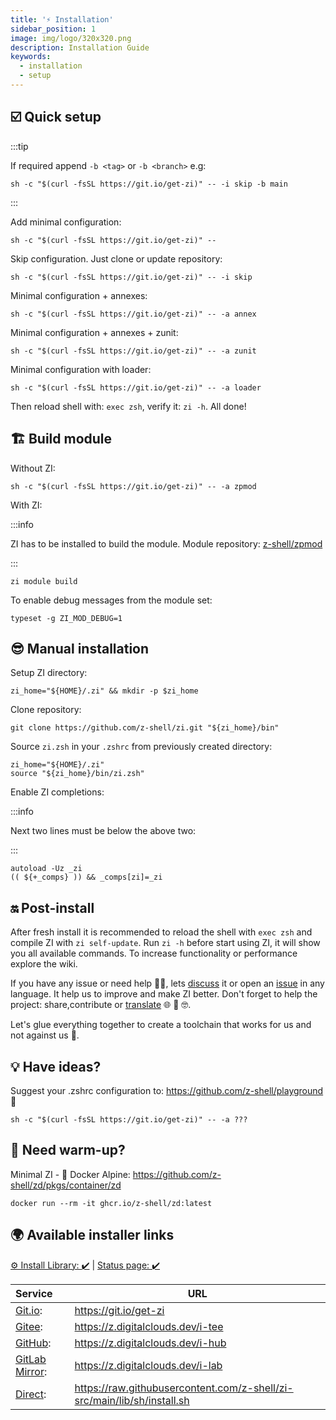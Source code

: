 ```yaml
---
title: '⚡️ Installation'
sidebar_position: 1
image: img/logo/320x320.png
description: Installation Guide
keywords:
  - installation
  - setup
---
```


## ☑️ Quick setup

:::tip

If required append `-b <tag>` or `-b <branch>` e.g:

```shell
sh -c "$(curl -fsSL https://git.io/get-zi)" -- -i skip -b main
```

:::

Add minimal configuration:

```shell
sh -c "$(curl -fsSL https://git.io/get-zi)" --
```

Skip configuration. Just clone or update repository:

```shell
sh -c "$(curl -fsSL https://git.io/get-zi)" -- -i skip
```

Minimal configuration + annexes:

```shell
sh -c "$(curl -fsSL https://git.io/get-zi)" -- -a annex
```

Minimal configuration + annexes + zunit:

```shell
sh -c "$(curl -fsSL https://git.io/get-zi)" -- -a zunit
```

Minimal configuration with loader:

```shell
sh -c "$(curl -fsSL https://git.io/get-zi)" -- -a loader
```

Then reload shell with: `exec zsh`, verify it: `zi -h`. All done!

## 🏗️ Build module

Without ZI:

```shell
sh -c "$(curl -fsSL https://git.io/get-zi)" -- -a zpmod
```

With ZI:

:::info

ZI has to be installed to build the module.
Module repository: [z-shell/zpmod][8]

:::

```shell
zi module build
```

To enable debug messages from the module set:

```shell
typeset -g ZI_MOD_DEBUG=1
```

## 😎 Manual installation

Setup ZI directory:

```shell
zi_home="${HOME}/.zi" && mkdir -p $zi_home
```

Clone repository:

```shell
git clone https://github.com/z-shell/zi.git "${zi_home}/bin"
```

Source `zi.zsh` in your `.zshrc` from previously created directory:

```shell
zi_home="${HOME}/.zi"
source "${zi_home}/bin/zi.zsh"
```

Enable ZI completions:

:::info

Next two lines must be below the above two:

:::

```shell
autoload -Uz _zi
(( ${+_comps} )) && _comps[zi]=_zi
```

## 🔛 Post-install

After fresh install it is recommended to reload the shell with `exec zsh` and compile ZI with `zi self-update`.
Run `zi -h` before start using ZI, it will show you all available commands. To increase functionality or performance explore the wiki.

If you have any issue or need help 🤦‍♂️, lets [discuss][9] it or open an [issue][7] in any language. It help us to improve and make ZI better.
Don't forget to help the project: share,contribute or [translate][10] 🌐 🥰 🤓.

Let's glue everything together to create a toolchain that works for us and not against us 🚀.

## 💡 Have ideas?

Suggest your .zshrc configuration to: <https://github.com/z-shell/playground> 🏅

```shell
sh -c "$(curl -fsSL https://git.io/get-zi)" -- -a ???
```

## 💫 Need warm-up?

Minimal ZI - 🐋 Docker Alpine: <https://github.com/z-shell/zd/pkgs/container/zd>

```shell
docker run --rm -it ghcr.io/z-shell/zd:latest
```

## 🌍 Available installer links

[⚙️ Install Library: :heavy_check_mark:][2] | [Status page: :heavy_check_mark:](https://status.zshell.dev/)

| Service             | URL                                                                       |
| :------------------ | ------------------------------------------------------------------------- |
| [Git.io][3]:        | <https://git.io/get-zi>                                                   |
| [Gitee][1]:         | <https://z.digitalclouds.dev/i-tee>                                       |
| [GitHub][4]:        | <https://z.digitalclouds.dev/i-hub>                                       |
| [GitLab Mirror][5]: | <https://z.digitalclouds.dev/i-lab>                                       |
| [Direct][6]:        | <https://raw.githubusercontent.com/z-shell/zi-src/main/lib/sh/install.sh> |

[1]: https://z.digitalclouds.dev/i-tee
[2]: https://github.com/z-shell/zi-src/actions/workflows/check-sh.yml
[3]: https://git.io/get-zi
[4]: https://z.digitalclouds.dev/i-hub
[5]: https://z.digitalclouds.dev/i-lab
[6]: https://raw.githubusercontent.com/z-shell/zi-src/main/lib/sh/install.sh
[7]: https://github.com/z-shell/zi/issues/new/choose
[8]: https://github.com/z-shell/zpmod
[9]: https://github.com/orgs/z-shell/discussions/new
[10]: https://digitalclouds.crowdin.com/z-shell
